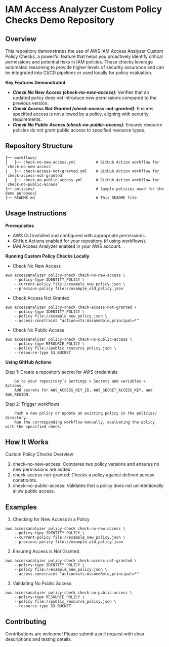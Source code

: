 # IAM Access Analyzer Custom Policy Checks Demo Repository

## Overview

This repository demonstrates the use of AWS IAM Access Analyzer Custom Policy Checks, a powerful feature that helps you proactively identify critical permissions and potential risks in IAM policies. These checks leverage automated reasoning to provide higher levels of security assurance and can be integrated into CI/CD pipelines or used locally for policy evaluation.

**Key Features Demonstrated**:
* **_Check No New Access (check-no-new-access)_**: Verifies that an updated policy does not introduce new permissions compared to the previous version.
* **_Check Access Not Granted (check-access-not-granted)_**: Ensures specified access is not allowed by a policy, aligning with security requirements.
* **_Check No Public Access (check-no-public-access)_**: Ensures resource policies do not grant public access to specified resource types.

## Repository Structure

```
├── workflows/
│   ├── check-no-new-access.yml         # GitHub Action workflow for `check-no-new-access`
│   ├── check-access-not-granted.yml    # GitHub Action workflow for `check-access-not-granted`
│   ├── check-no-public-access.yml      # GitHub Action workflow for `check-no-public-access`
├── policies/                           # Sample policies used for the demo purposes│
├── README.md                           # This README file
```

## Usage Instructions

**Prerequisites**

* AWS CLI installed and configured with appropriate permissions.
* GitHub Actions enabled for your repository (if using workflows).
* IAM Access Analyzer enabled in your AWS account.

**Running Custom Policy Checks Locally**

* Check No New Access
```
aws accessanalyzer policy-check check-no-new-access \
    --policy-type IDENTITY_POLICY \
    --current-policy file://example_new_policy.json \
    --previous-policy file://example_old_policy.json
```

* Check Access Not Granted

```
aws accessanalyzer policy-check check-access-not-granted \
    --policy-type IDENTITY_POLICY \
    --policy file://example_new_policy.json \
    --access-constraint "action=sts:AssumeRole,principal=*"
```

* Check No Public Access

```
aws accessanalyzer policy-check check-no-public-access \
    --policy-type RESOURCE_POLICY \
    --policy file://public_resource_policy.json \
    --resource-type S3_BUCKET
```

**Using GitHub Actions**

Step 1: Create a repository secret for AWS credentials
```
    Go to your repository’s Settings > Secrets and variables > Actions.
    Add secrets for AWS_ACCESS_KEY_ID, AWS_SECRET_ACCESS_KEY, and AWS_REGION.
```

Step 2: Trigger workflows
```
    Push a new policy or update an existing policy in the policies/ directory.
    Run the corresponding workflow manually, evaluating the policy with the specified check.
```

## How It Works

Custom Policy Checks Overview
1. check-no-new-access: Compares two policy versions and ensures no new permissions are added.
2. check-access-not-granted: Checks a policy against defined access constraints.
3. check-no-public-access: Validates that a policy does not unintentionally allow public access.

## Examples

1. Checking for New Access in a Policy
```
aws accessanalyzer policy-check check-no-new-access \
    --policy-type IDENTITY_POLICY \
    --current-policy file://example_new_policy.json \
    --previous-policy file://example_old_policy.json
```
2. Ensuring Access is Not Granted
```
aws accessanalyzer policy-check check-access-not-granted \
    --policy-type IDENTITY_POLICY \
    --policy file://example_new_policy.json \
    --access-constraint "action=sts:AssumeRole,principal=*"
```
3. Validating No Public Access
```
aws accessanalyzer policy-check check-no-public-access \
    --policy-type RESOURCE_POLICY \
    --policy file://public_resource_policy.json \
    --resource-type S3_BUCKET
```

## Contributing

Contributions are welcome! Please submit a pull request with clear descriptions and testing details.